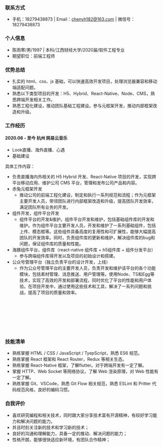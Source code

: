 ### 联系方式
- 手机：18279438873 | Email：chenyh182@163.com |  微信号：18279438873

### 个人信息
 - 陈雨寒/男/1997 | 本科/江西财经大学/2020届/软件工程专业
 - 期望职位：前端工程师

### 优势总结
- 扎实的 html、css、js 基础，可以快速高效开发项目，处理浏览器兼容和移动端适配问题。
- 熟悉以下类型项目的开发：H5、Hybrid、React-Native、Node、CMS，熟悉跨端开发相关工作。
- 熟悉工程化建设，推动团队基础工程建设。参与元框架开发，推动内部框架改造和升级。

### 工作经历
#### 2020.06 - 至今 杭州 网易云音乐
- Look直播、海外直播、心遇
- 基础建设

具体工作内容：
  - 负责直播海内外相关的 H5 Hybrid 开发、React-Native 项目的开发，实现跨平台移动应用、维护公司 CMS 平台，管理和发布公司产品和内容。
  - 赤兔元框架开发
    - 推动公司的前端工程化建设，制定和执行一系列规范和流程；作为元框架主要开发人员，带领团队进行内部框架改造和升级，提高团队开发效率，满足团队所有业务的开发。
  - 组件开发，组件平台开发
    - 组件平台的开发&维护。组件平台开发和维护，包括基础组件库的开发和维护。作为组件平台主要开发人员，开发和维护了一系列基础组件，包括上传、模态框等。这些组件具备高度的复用性和可扩展性，能够大幅提高团队的开发效率。同时，负责组件库的更新和维护，解决组件库的bug和问题，保证组件库的质量和性能。
  - 海豚组件平台，组件库（react-native 组件库 + h5组件库 + 组件分发平台）
    - 参与跨端组件库得开发以及项目的初始设计和搭建。
  - 公众号管理平台（独立负责平台的设计开发，上线）
    - 作为公众号管理平台的主要开发人员，负责开发和维护该平台的各个功能模块，包括素材管理、消息推送、用户管理等。使用Node、TS和Egg等技术，实现了高效的开发和部署流程，同时优化了平台的性能和用户体验。在项目开发中，通过使用这些技术和工具，解决了一系列问题和挑战，提高了项目的质量和效率。
  
<br>
<br>
<br>
<br>
<br>
<br>

### 技能清单
- 熟练掌握 HTML / CSS / JavaScript / TyepScript，熟悉 ES6 规范。
- 熟练掌握 React 框架和 React Router，Redux 等相关生态。
- 熟练掌握 React-Native 框架，了解flutter。对于跨端开发有一定了解。
- 掌握 HTTP、Web Socket 等网络协议，了解 Web 渲染原理，对 Web 性能有一定了解。
- 熟练掌握 Git、VSCode，熟悉 Git Flow 相关规范，熟悉 ESLint 和 Pritter 代码规范风格，良好的编码习惯。

### 自我评价
- 喜欢研究编程和相关技术，同时跟大家分享技术富有开源精神，有较好学习能力和解决问题的能力。
- 并且时刻关注新的技术和学习新的技术；
- 良好的沟通和理解能力，具备一定的推动、解决问题的能力；
- 性格开朗，能够很快适应新环境，有团队合作精神；